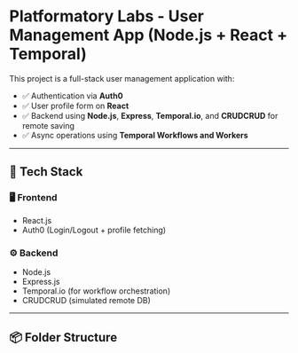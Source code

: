 # Platformatory Labs - User Management App (Node.js + React + Temporal)

This project is a full-stack user management application with:

- ✅ Authentication via **Auth0**
- ✅ User profile form on **React**
- ✅ Backend using **Node.js**, **Express**, **Temporal.io**, and **CRUDCRUD** for remote saving
- ✅ Async operations using **Temporal Workflows and Workers**

---

## 🔧 Tech Stack

### 🖥️ Frontend
- React.js
- Auth0 (Login/Logout + profile fetching)

### ⚙️ Backend
- Node.js
- Express.js
- Temporal.io (for workflow orchestration)
- CRUDCRUD (simulated remote DB)

---

## 📦 Folder Structure

